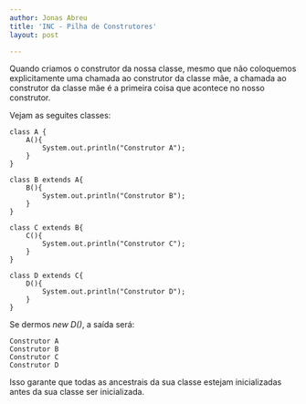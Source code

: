 ```yaml
---
author: Jonas Abreu
title: 'INC - Pilha de Construtores'
layout: post

---
```

Quando criamos o construtor da nossa classe, mesmo que não coloquemos explicitamente uma chamada ao construtor da classe mãe, a chamada ao construtor da classe mãe é a primeira coisa que acontece no nosso construtor.

Vejam as seguites classes:

    
    class A {
    	A(){
    		System.out.println("Construtor A");
    	}
    }
    
    class B extends A{
    	B(){
    		System.out.println("Construtor B");
    	}
    }
    
    class C extends B{
    	C(){
    		System.out.println("Construtor C");
    	}
    }
    
    class D extends C{
    	D(){
    		System.out.println("Construtor D");
    	}
    }
    

Se dermos *new D()*, a saída será:

    
    Construtor A
    Construtor B
    Construtor C
    Construtor D
    

Isso garante que todas as ancestrais da sua classe estejam inicializadas antes da sua classe ser inicializada. 



















